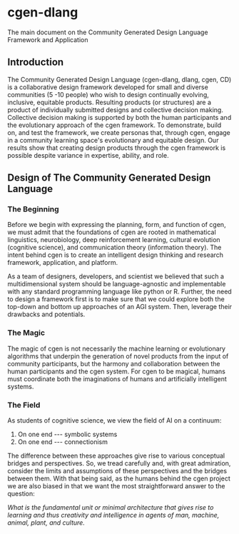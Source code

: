 # cgen-dlang
The main document on the Community Generated Design Language Framework and Application

## Introduction
The Community Generated Design Language (cgen-dlang, dlang, cgen, CD) is a collaborative design framework developed for small and diverse communities (5 -10 people) who wish to design continually evolving, inclusive, equitable products. Resulting products (or structures) are a product of individually submitted designs and collective decision making. Collective decision making is supported by both the human participants and the evolutionary approach of the cgen framework. To demonstrate, build on, and test the framework, we create personas that, through cgen, engage in a community learning space's evolutionary and equitable design. Our results show that creating design products through the cgen framework is possible despite variance in expertise, ability, and role.

## Design of The Community Generated Design Language

### The Beginning
Before we begin with expressing the planning, form, and function of cgen, we must admit that the foundations of cgen are rooted in mathematical linguistics, neurobiology, deep reinforcement learning, cultural evolution (cognitive science), and communication theory (information theory). The intent behind cgen is to create an intelligent design thinking and research framework, application, and platform. 

As a team of designers, developers, and scientist we believed that such a multidimensional system should be language-agnostic and implementable with any standard programming language like python or R. Further, the need to design a framework first is to make sure that we could explore both the top-down and bottom up approaches of an AGI system. Then, leverage their drawbacks and potentials.

### The Magic
The magic of cgen is not necessarily the machine learning or evolutionary algorithms that underpin the generation of novel products from the input of community participants, but the harmony and collaboration between the human participants and the cgen system. For cgen to be magical, humans must coordinate both the imaginations of humans and artificially intelligent systems.

### The Field
As students of cognitive science, we view the field of AI on a continuum: 

1. On one end --- symbolic systems
2. On one end --- connectionism

The difference between these approaches give rise to various conceptual bridges and perspectives. So, we tread carefully and, with great admiration, consider the limits and assumptions of these perspectives and the bridges between them. With that being said, as the humans behind the cgen project we are also biased in that we want the most straightforward answer to the question:

_What is the fundamental unit or minimal architecture that gives rise to learning and thus creativity and intelligence in agents of man, machine, animal, plant, and culture._